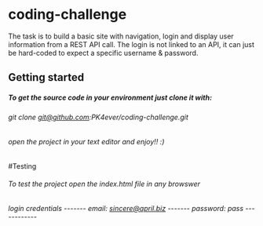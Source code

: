 # coding-challenge
The task is to build a basic site with navigation, login and display user information from a REST
API call.
The login is not linked to an API, it can just be hard-coded to expect a specific
username & password.

## Getting started
##### To get the source code in your environment just clone it with: 
###### git clone git@github.com:PK4ever/coding-challenge.git
###### open the project in your text editor and enjoy!! :)

#Testing
###### To test the project open the index.html file in any browswer
###### login credentials -------      email: sincere@april.biz -------      password: pass           ------------
